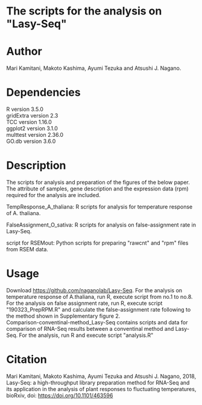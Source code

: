 # The scripts for the analysis on "Lasy-Seq"

# Author
Mari Kamitani, Makoto Kashima, Ayumi Tezuka and Atsushi J. Nagano.

# Dependencies
R version 3.5.0  
gridExtra version 2.3  
TCC version 1.16.0  
ggplot2 version 3.1.0  
multtest version 2.36.0  
GO.db version 3.6.0  

# Description
The scripts for analysis and preparation of the figures of the below paper.
The attribute of samples, gene description and the expression data (rpm) required for the analysis are included.

TempResponse_A_thaliana: R scripts for analysis for temperature response of A. thaliana.  

FalseAssignment_O_sativa: R scripts for analysis on false-assignment rate in Lasy-Seq.  

script for RSEMout: Python scripts for preparing "rawcnt" and "rpm" files from RSEM data.  

# Usage
Download https://github.com/naganolab/Lasy-Seq. 
For the analysis on temperature response of A.thaliana, run R, execute script from no.1 to no.8.  
For the analysis on false assignment rate, run R, execute script "190323_PrepRPM.R" and calculate the false-assignment rate following to the method shown in Supplementary figure 2.  
Comparison-conventinal-method_Lasy-Seq contains scripts and data for comparison of RNA-Seq results between a conventinal method and Lasy-Seq. For the analysis, run R and execute script "analysis.R"  

# Citation
Mari Kamitani, Makoto Kashima, Ayumi Tezuka and Atsushi J. Nagano, 2018, Lasy-Seq: a high-throughput library preparation method for RNA-Seq and its application in the analysis of plant responses to fluctuating temperatures, bioRxiv, doi: https://doi.org/10.1101/463596

